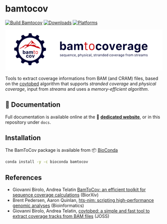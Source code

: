 # bamtocov

[![Build Bamtocov](https://github.com/telatin/bamtocov/actions/workflows/build.yml/badge.svg)](https://github.com/telatin/bamtocov/actions/workflows/build.yml)
[![Downloads](https://img.shields.io/conda/dn/bioconda/bamtocov)](https://anaconda.org/bioconda/bamtocov)
[![Platforms](https://anaconda.org/bioconda/bamtocov/badges/platforms.svg)](https://bioconda.github.io/recipes/bamtocov/README.html)

[![bamtocov logo](docs/bamtocov-banner.png)](https://telatin.github.io/bamtocov/)

Tools to extract coverage informations from BAM (and CRAM) files, based on the
[covtobed](https://github.com/telatin/covtobed) algorithm that supports 
_stranded coverage_ and _physical coverage_, input from _streams_ 
and uses a _memory-efficient algorithm_. 

## :book: Documentation

Full documentation is available online at the :book: **[ dedicated website](https://telatin.github.io/bamtocov/)**, or in
this repository under `docs`.

## Installation

The BamToCov package is available from :package: [BioConda](https://bioconda.github.io/recipes/bamtocov/README.html)

```bash
conda install -y -c bioconda bamtocov
```

## References

* Giovanni Birolo, Andrea Telatin [BamToCov: an efficient toolkit for sequence coverage calculations](https://doi.org/10.1101/2021.11.12.466787) (BiorXiv)
* Brent Pedersen,  Aaron Quinlan,
[hts-nim: scripting high-performance genomic analyses](https://academic.oup.com/bioinformatics/article/34/19/3387/4990493) (Bioinformatics)
* Giovanni Birolo, Andrea Telatin,
[covtobed: a simple and fast tool to extract coverage tracks from BAM files](https://joss.theoj.org/papers/10.21105/joss.02119) (JOSS)
